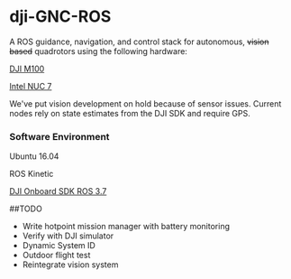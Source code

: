 # dji-GNC-ROS
A ROS guidance, navigation, and control stack for autonomous, ~~vision based~~ quadrotors using the following hardware:

[DJI M100](https://www.dji.com/matrice100/info#specs)

[Intel NUC 7](https://www.intel.com/content/www/us/en/products/boards-kits/nuc/kits/nuc7i7dnhe.html)

We've put vision development on hold because of sensor issues. Current nodes rely on state estimates from the DJI SDK and require GPS.

### Software Environment

Ubuntu 16.04

ROS Kinetic

[DJI Onboard SDK ROS 3.7](https://github.com/dji-sdk/Onboard-SDK-ROS)

##TODO

* Write hotpoint mission manager with battery monitoring
* Verify with DJI simulator
* Dynamic System ID
* Outdoor flight test
* Reintegrate vision system
